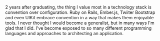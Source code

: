 2 years after graduating, the thing I value most in a technology stack is convention over configuration. Ruby on Rails, Ember.js, Twiiter Bootstrap and even UIKit embrace convention in a way that makes them enjoyable tools.
I never thought I would become a generalist, but in many ways I'm glad that I did. I've become exposed to so many different programming languages and approaches to architecting an application. 
